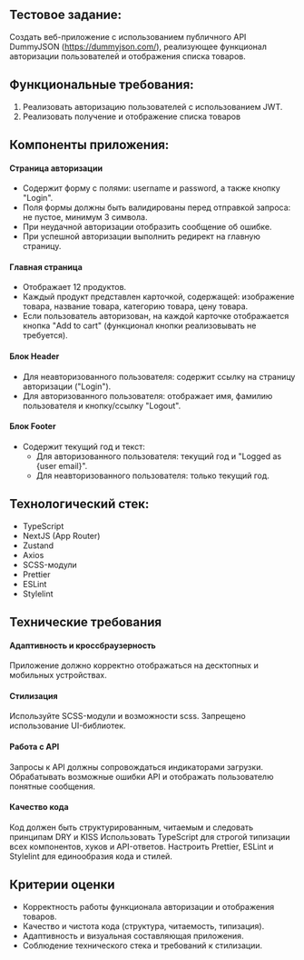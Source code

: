 ## Тестовое задание:

Создать веб-приложение с использованием публичного API DummyJSON (https://dummyjson.com/), реализующее функционал авторизации пользователей и отображения списка товаров.

## Функциональные требования:

1. Реализовать авторизацию пользователей с использованием JWT.
2. Реализовать получение и отображение списка товаров

## Компоненты приложения:

#### Страница авторизации

- Содержит форму с полями: username и password, а также кнопку "Login".
- Поля формы должны быть валидированы перед отправкой запроса: не пустое, минимум 3 символа.
- При неудачной авторизации отобразить сообщение об ошибке.
- При успешной авторизации выполнить редирект на главную страницу.

#### Главная страница

- Отображает 12 продуктов.
- Каждый продукт представлен карточкой, содержащей: изображение товара, название товара, категорию товара, цену товара.
- Если пользователь авторизован, на каждой карточке отображается кнопка "Add to cart" (функционал кнопки реализовывать не требуется).

#### Блок Header

- Для неавторизованного пользователя: содержит ссылку на страницу авторизации ("Login").
- Для авторизованного пользователя: отображает имя, фамилию пользователя и кнопку/ссылку "Logout".

#### Блок Footer

- Содержит текущий год и текст:
  - Для авторизованного пользователя: текущий год и "Logged as {user email}".
  - Для неавторизованного пользователя: только текущий год.

## Технологический стек:

- TypeScript
- NextJS (App Router)
- Zustand
- Axios
- SCSS-модули
- Prettier
- ESLint
- Stylelint

## Технические требования

#### Адаптивность и кроссбраузерность

Приложение должно корректно отображаться на десктопных и мобильных устройствах.

#### Стилизация

Используйте SCSS-модули и возможности scss.
Запрещено использование UI-библиотек.

#### Работа с API

Запросы к API должны сопровождаться индикаторами загрузки.
Обрабатывать возможные ошибки API и отображать пользователю понятные сообщения.

#### Качество кода

Код должен быть структурированным, читаемым и следовать принципам DRY и KISS
Использовать TypeScript для строгой типизации всех компонентов, хуков и API-ответов.
Настроить Prettier, ESLint и Stylelint для единообразия кода и стилей.

## Критерии оценки

- Корректность работы функционала авторизации и отображения товаров.
- Качество и чистота кода (структура, читаемость, типизация).
- Адаптивность и визуальная составляющая приложения.
- Соблюдение технического стека и требований к стилизации.
